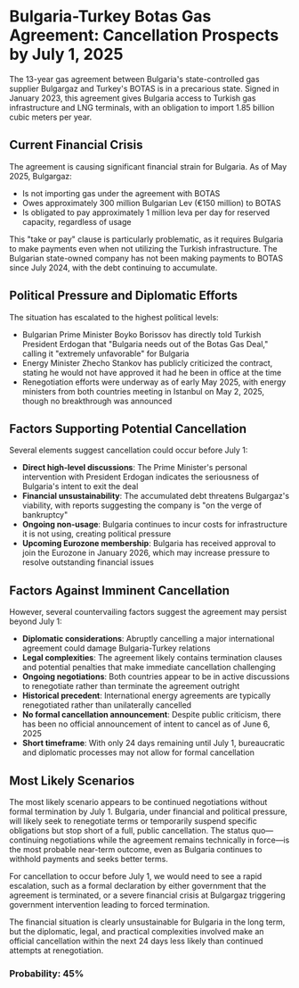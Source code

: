 # Bulgaria-Turkey Botas Gas Agreement: Cancellation Prospects by July 1, 2025

The 13-year gas agreement between Bulgaria's state-controlled gas supplier Bulgargaz and Turkey's BOTAS is in a precarious state. Signed in January 2023, this agreement gives Bulgaria access to Turkish gas infrastructure and LNG terminals, with an obligation to import 1.85 billion cubic meters per year.

## Current Financial Crisis

The agreement is causing significant financial strain for Bulgaria. As of May 2025, Bulgargaz:

- Is not importing gas under the agreement with BOTAS
- Owes approximately 300 million Bulgarian Lev (€150 million) to BOTAS
- Is obligated to pay approximately 1 million leva per day for reserved capacity, regardless of usage

This "take or pay" clause is particularly problematic, as it requires Bulgaria to make payments even when not utilizing the Turkish infrastructure. The Bulgarian state-owned company has not been making payments to BOTAS since July 2024, with the debt continuing to accumulate.

## Political Pressure and Diplomatic Efforts

The situation has escalated to the highest political levels:

- Bulgarian Prime Minister Boyko Borissov has directly told Turkish President Erdogan that "Bulgaria needs out of the Botas Gas Deal," calling it "extremely unfavorable" for Bulgaria
- Energy Minister Zhecho Stankov has publicly criticized the contract, stating he would not have approved it had he been in office at the time
- Renegotiation efforts were underway as of early May 2025, with energy ministers from both countries meeting in Istanbul on May 2, 2025, though no breakthrough was announced

## Factors Supporting Potential Cancellation

Several elements suggest cancellation could occur before July 1:

- **Direct high-level discussions**: The Prime Minister's personal intervention with President Erdogan indicates the seriousness of Bulgaria's intent to exit the deal
- **Financial unsustainability**: The accumulated debt threatens Bulgargaz's viability, with reports suggesting the company is "on the verge of bankruptcy"
- **Ongoing non-usage**: Bulgaria continues to incur costs for infrastructure it is not using, creating political pressure
- **Upcoming Eurozone membership**: Bulgaria has received approval to join the Eurozone in January 2026, which may increase pressure to resolve outstanding financial issues

## Factors Against Imminent Cancellation

However, several countervailing factors suggest the agreement may persist beyond July 1:

- **Diplomatic considerations**: Abruptly cancelling a major international agreement could damage Bulgaria-Turkey relations
- **Legal complexities**: The agreement likely contains termination clauses and potential penalties that make immediate cancellation challenging
- **Ongoing negotiations**: Both countries appear to be in active discussions to renegotiate rather than terminate the agreement outright
- **Historical precedent**: International energy agreements are typically renegotiated rather than unilaterally cancelled
- **No formal cancellation announcement**: Despite public criticism, there has been no official announcement of intent to cancel as of June 6, 2025
- **Short timeframe**: With only 24 days remaining until July 1, bureaucratic and diplomatic processes may not allow for formal cancellation

## Most Likely Scenarios

The most likely scenario appears to be continued negotiations without formal termination by July 1. Bulgaria, under financial and political pressure, will likely seek to renegotiate terms or temporarily suspend specific obligations but stop short of a full, public cancellation. The status quo—continuing negotiations while the agreement remains technically in force—is the most probable near-term outcome, even as Bulgaria continues to withhold payments and seeks better terms.

For cancellation to occur before July 1, we would need to see a rapid escalation, such as a formal declaration by either government that the agreement is terminated, or a severe financial crisis at Bulgargaz triggering government intervention leading to forced termination.

The financial situation is clearly unsustainable for Bulgaria in the long term, but the diplomatic, legal, and practical complexities involved make an official cancellation within the next 24 days less likely than continued attempts at renegotiation.

### Probability: 45%